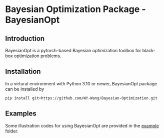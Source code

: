# Bayesian Optimization Package - BayesianOpt

## Introduction
BayesianOpt is a pytorch-based Bayesian optimization toolbox for black-box optimization problems.


## Installation
In a virtural environment with Python 3.10 or newer, BayesianOpt package can be installed by
```
pip install git+https://github.com/WY-Wang/Bayesian-Optimization.git
```

## Examples
Some illustration codes for using BayesianOpt are provided in the [example](https://github.com/WY-Wang/Bayesian-Optimization/tree/main/example) folder.
